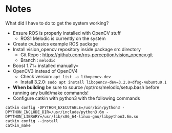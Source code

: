 # Notes

What did I have to do to get the system working?

*   Ensure ROS is properly installed with OpenCV stuff
    * 	ROS1 Melodic is currently on the system
*   Create cv_basics example ROS package 
*   Install vision_opencv repository inside package src directory
    * 	Git Repo : https://github.com/ros-perception/vision_opencv.git
	* Branch : `melodic` 
*   Boost 1.71+ installed manually=
*   OpenCV3 instead of OpenCV4
    * 	Check version: `apt list -a libopencv-dev`
    *   Install 3.2.0: `sudo apt install libopencv-dev=3.2.0+dfsg-4ubuntu0.1`
*   **When building** be sure to source /opt/ros/melodic/setup.bash before running any build/make commands!
*   Configure catkin with python3 with the following commands 
```
catkin config -DPYTHON_EXECUTABLE=/usr/bin/python3 -DPYTHON_INCLUDE_DIR=/usr/include/python3.6m -DPYTHON_LIBRARY=/usr/lib/x86_64-linux-gnu/libpython3.6m.so
catkin config --install
catkin_make
```
